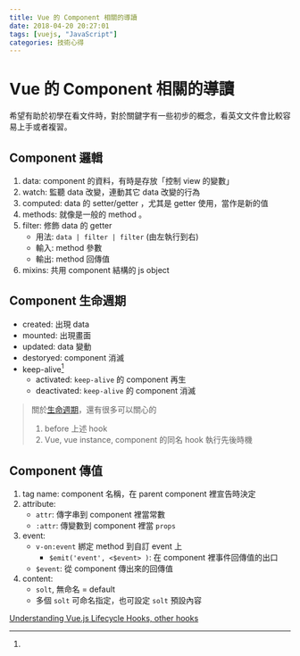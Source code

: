 ```yaml
---
title: Vue 的 Component 相關的導讀
date: 2018-04-20 20:27:01
tags: [vuejs, "JavaScript"]
categories: 技術心得
---
```


# Vue 的 Component 相關的導讀

希望有助於初學在看文件時，對於關鍵字有一些初步的概念，看英文文件會比較容易上手或者複習。

## Component 邏輯

1. data: component 的資料，有時是存放「控制 view 的變數」
2. watch: 監聽 data 改變，連動其它 data 改變的行為
3. computed: data 的 setter/getter ，尤其是 getter 使用，當作是新的值
4. methods: 就像是一般的 method 。
5. filter: 修飾 data 的 getter
   - 用法: `data | filter | filter` (由左執行到右)
   - 輸入: method 參數
   - 輸出: method 回傳值
6. mixins: 共用 component 結構的 js object

## Component 生命週期

- created: 出現 data
- mounted: 出現畫面
- updated: data 變動
- destoryed: component 消滅
- keep-alive[^vue-hooks]
  - activated: `keep-alive` 的 component 再生
  - deactivated: `keep-alive` 的 component 消滅

> 關於[生命週期](https://vuejs.org/v2/guide/instance.html#Lifecycle-Diagram)，還有很多可以關心的
>
> 1. before 上述 hook
> 2. Vue, vue instance, component 的同名 hook 執行先後時機

## Component 傳值

1. tag name: component 名稱，在 parent component 裡宣告時決定
2. attribute:
   - `attr`: 傳字串到 component 裡當常數
   - `:attr`: 傳變數到 component 裡當 `props`
3. event:
   - `v-on:event` 綁定 method 到自訂 event 上
     - `$emit('event', <$event> )`: 在 component 裡事件回傳值的出口
   - `$event`: 從 component 傳出來的回傳值
4. content:
   - `solt`, 無命名 = default
   - 多個 `solt` 可命名指定，也可設定 `solt` 預設內容

[^vue-hooks]:

  [Understanding Vue.js Lifecycle Hooks, other hooks](https://alligator.io/vuejs/component-lifecycle/#other-hooks)
